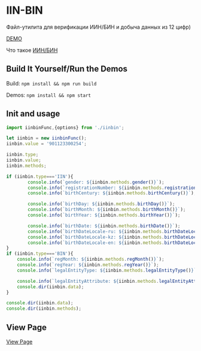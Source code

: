 # IIN-BIN
Файл-утилита для верификации ИИН/БИН и добыча данных из 12 цифр)

[DEMO](http://iinbin.dyinc.kz/)

Что такое [ИИН/БИН](https://ru.wikipedia.org/wiki/%D0%98%D0%BD%D0%B4%D0%B8%D0%B2%D0%B8%D0%B4%D1%83%D0%B0%D0%BB%D1%8C%D0%BD%D1%8B%D0%B9_%D0%B8%D0%B4%D0%B5%D0%BD%D1%82%D0%B8%D1%84%D0%B8%D0%BA%D0%B0%D1%86%D0%B8%D0%BE%D0%BD%D0%BD%D1%8B%D0%B9_%D0%BD%D0%BE%D0%BC%D0%B5%D1%80)


## Build It Yourself/Run the Demos
Build: `npm install && npm run build`

Demos: `npm install && npm start`

## Init and usage

```js
import iinbinFunc,{options} from './iinbin';

let iinbin = new iinbinFunc();
iinbin.value = '901123300254';

iinbin.type;
iinbin.value;
iinbin.methods;

if (iinbin.type==='IIN'){
        console.info(`gender: ${iinbin.methods.gender()}`);
        console.info(`registrationNumber: ${iinbin.methods.registrationNumber()}`);
        console.info(`birthCentury: ${iinbin.methods.birthCentury()}`);

        console.info(`birthDay: ${iinbin.methods.birthDay()}`);
        console.info(`birthMonth: ${iinbin.methods.birthMonth()}`);
        console.info(`birthYear: ${iinbin.methods.birthYear()}`);

        console.info(`birthDate: ${iinbin.methods.birthDate()}`);
        console.info(`birthDateLocale-ru: ${iinbin.methods.birthDateLocale('ru',options)}`);
        console.info(`birthDateLocale-kz: ${iinbin.methods.birthDateLocale('kz',options)}`);
        console.info(`birthDateLocale-en: ${iinbin.methods.birthDateLocale('en',options)}`);     
}
if (iinbin.type==='BIN'){
    console.info(`regMonth: ${iinbin.methods.regMonth()}`);
    console.info(`regYear: ${iinbin.methods.regYear()}`);
    console.info(`legalEntityType: ${iinbin.methods.legalEntityType()}`);

    console.info(`legalEntityAttribute: ${iinbin.methods.legalEntityAttribute()}`);
    console.dir(iinbin.data);
}

console.dir(iinbin.data);
console.dir(iinbin.methods);

```


## View Page

[View Page](https://diyazy.github.io/IIN-BIN/)